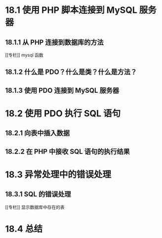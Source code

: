 
# 18.1 使用 PHP 脚本连接到 MySQL 服务器

## 18.1.1 从 PHP 连接到数据库的方法

[[专栏]] mysql 函数

## 18.1.2 什么是 PDO？什么是类？什么是方法？

## 18.1.3 使用 PDO 连接到 MySQL 服务器

# 18.2 使用 PDO 执行 SQL 语句

## 18.2.1 向表中插入数据

## 18.2.2 在 PHP 中接收 SQL 语句的执行结果

# 18.3 异常处理中的错误处理

## 18.3.1 SQL 的错误处理

[[专栏]] 显示数据库中存在的表

# 18.4 总结
